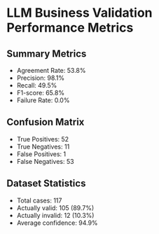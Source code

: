 # LLM Business Validation Performance Metrics

## Summary Metrics
- Agreement Rate: 53.8%
- Precision: 98.1%
- Recall: 49.5%
- F1-score: 65.8%
- Failure Rate: 0.0%

## Confusion Matrix
- True Positives: 52
- True Negatives: 11
- False Positives: 1
- False Negatives: 53

## Dataset Statistics
- Total cases: 117
- Actually valid: 105 (89.7%)
- Actually invalid: 12 (10.3%)
- Average confidence: 94.9%
